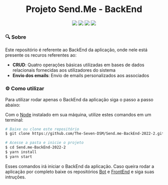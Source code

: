 <h1 align="center"> Projeto Send.Me - BackEnd</h1>
<div align="center">
<img src="https://img.shields.io/badge/TypeScript-007ACC?style=for-the-badge&logo=typescript&logoColor=white"/>
<img src="https://img.shields.io/badge/Node.js-339933?style=for-the-badge&logo=nodedotjs&logoColor=white"/>
<img src="https://img.shields.io/badge/Sequelize-52B0E7?style=for-the-badge&logo=Sequelize&logoColor=white"/>
<img src="https://img.shields.io/badge/Express.js-000000?style=for-the-badge&logo=express&logoColor=white"/>
</div>

### :mag: Sobre

Este repositório é referente ao BackEnd da aplicação, onde nele está presente os recuros referentes ao:

- **CRUD**: Quatro operações básicas utilizadas em bases de dados relacionais fornecidas aos utilizadores do sistema 
- **Envio dos emails**: Envio de emails personalizados aos associados

### :gear: Como utilizar

Para utilizar rodar apenas o BackEnd da aplicação siga o passo a passo abaixo:

Com o [Node](https://nodejs.org/en/) instalado em sua máquina, utilize estes comandos em um terminal:

```bash
# Baixe ou clone este repositório
$ git clone https://github.com/The-Seven-DSM/Send.me-BackEnd-2022-2.git

# Acesse a pasta e inicie o projeto
$ cd Send.me-BackEnd-2022-2
$ yarn install
$ yarn start
```

Esses comandos irá iniciar o BackEnd da aplicação. Caso queira rodar a aplicação por completo baixe os repositórios [Bot](https://github.com/The-Seven-DSM/Send.me-Bot-2022-2) e [FrontEnd](https://github.com/The-Seven-DSM/Send.me-FrontEnd-2022-2) e siga suas intruções.

